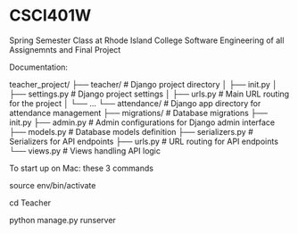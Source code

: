 # CSCI401W

Spring Semester Class at Rhode Island College Software Engineering of all Assignemnts and Final Project

Documentation:

teacher_project/
├── teacher/ # Django project directory
│ ├── init.py
│ ├── settings.py # Django project settings
│ ├── urls.py # Main URL routing for the project
│ └── ...
└── attendance/ # Django app directory for attendance management
├── migrations/ # Database migrations
├── init.py
├── admin.py # Admin configurations for Django admin interface
├── models.py # Database models definition
├── serializers.py # Serializers for API endpoints
├── urls.py # URL routing for API endpoints
└── views.py # Views handling API logic

To start up on Mac: these 3 commands

source env/bin/activate

cd Teacher

python manage.py runserver
